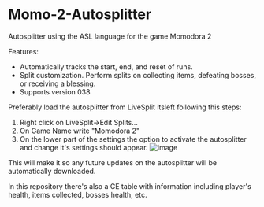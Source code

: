 # Momo-2-Autosplitter
Autosplitter using the ASL language for the game Momodora 2

Features:
- Automatically tracks the start, end, and reset of runs.
- Split customization. Perform splits on collecting items, defeating bosses, or receiving a blessing.
- Supports version 038

Preferably load the autosplitter from LiveSplit itsleft following this steps:
1. Right click on LiveSplit->Edit Splits...
2. On Game Name write "Momodora 2"
3. On the lower part of the settings the option to activate the autosplitter and change it's settings should appear. ![image](https://user-images.githubusercontent.com/39006045/207309803-67d46f9d-6adb-4ae2-a590-3a4df125fd64.png)


This will make it so any future updates on the autosplitter will be automatically downloaded.

In this repository there's also a CE table with information including player's health, items collected, bosses health, etc.
